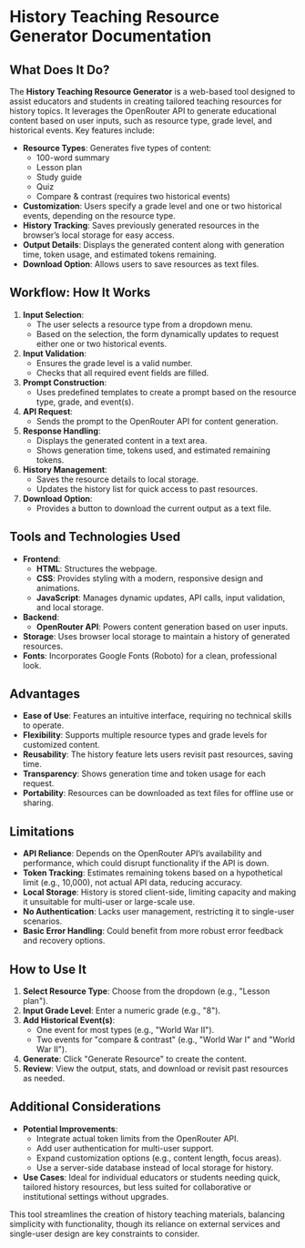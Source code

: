 # History Teaching Resource Generator Documentation

## What Does It Do?
The **History Teaching Resource Generator** is a web-based tool designed to assist educators and students in creating tailored teaching resources for history topics. It leverages the OpenRouter API to generate educational content based on user inputs, such as resource type, grade level, and historical events. Key features include:

- **Resource Types**: Generates five types of content:
  - 100-word summary
  - Lesson plan
  - Study guide
  - Quiz
  - Compare & contrast (requires two historical events)
- **Customization**: Users specify a grade level and one or two historical events, depending on the resource type.
- **History Tracking**: Saves previously generated resources in the browser’s local storage for easy access.
- **Output Details**: Displays the generated content along with generation time, token usage, and estimated tokens remaining.
- **Download Option**: Allows users to save resources as text files.

## Workflow: How It Works
1. **Input Selection**:
   - The user selects a resource type from a dropdown menu.
   - Based on the selection, the form dynamically updates to request either one or two historical events.
2. **Input Validation**:
   - Ensures the grade level is a valid number.
   - Checks that all required event fields are filled.
3. **Prompt Construction**:
   - Uses predefined templates to create a prompt based on the resource type, grade, and event(s).
4. **API Request**:
   - Sends the prompt to the OpenRouter API for content generation.
5. **Response Handling**:
   - Displays the generated content in a text area.
   - Shows generation time, tokens used, and estimated remaining tokens.
6. **History Management**:
   - Saves the resource details to local storage.
   - Updates the history list for quick access to past resources.
7. **Download Option**:
   - Provides a button to download the current output as a text file.

## Tools and Technologies Used
- **Frontend**:
  - **HTML**: Structures the webpage.
  - **CSS**: Provides styling with a modern, responsive design and animations.
  - **JavaScript**: Manages dynamic updates, API calls, input validation, and local storage.
- **Backend**:
  - **OpenRouter API**: Powers content generation based on user inputs.
- **Storage**: Uses browser local storage to maintain a history of generated resources.
- **Fonts**: Incorporates Google Fonts (Roboto) for a clean, professional look.

## Advantages
- **Ease of Use**: Features an intuitive interface, requiring no technical skills to operate.
- **Flexibility**: Supports multiple resource types and grade levels for customized content.
- **Reusability**: The history feature lets users revisit past resources, saving time.
- **Transparency**: Shows generation time and token usage for each request.
- **Portability**: Resources can be downloaded as text files for offline use or sharing.

## Limitations
- **API Reliance**: Depends on the OpenRouter API’s availability and performance, which could disrupt functionality if the API is down.
- **Token Tracking**: Estimates remaining tokens based on a hypothetical limit (e.g., 10,000), not actual API data, reducing accuracy.
- **Local Storage**: History is stored client-side, limiting capacity and making it unsuitable for multi-user or large-scale use.
- **No Authentication**: Lacks user management, restricting it to single-user scenarios.
- **Basic Error Handling**: Could benefit from more robust error feedback and recovery options.

## How to Use It
1. **Select Resource Type**: Choose from the dropdown (e.g., "Lesson plan").
2. **Input Grade Level**: Enter a numeric grade (e.g., "8").
3. **Add Historical Event(s)**:
   - One event for most types (e.g., "World War II").
   - Two events for "compare & contrast" (e.g., "World War I" and "World War II").
4. **Generate**: Click "Generate Resource" to create the content.
5. **Review**: View the output, stats, and download or revisit past resources as needed.

## Additional Considerations
- **Potential Improvements**:
  - Integrate actual token limits from the OpenRouter API.
  - Add user authentication for multi-user support.
  - Expand customization options (e.g., content length, focus areas).
  - Use a server-side database instead of local storage for history.
- **Use Cases**: Ideal for individual educators or students needing quick, tailored history resources, but less suited for collaborative or institutional settings without upgrades.

This tool streamlines the creation of history teaching materials, balancing simplicity with functionality, though its reliance on external services and single-user design are key constraints to consider.
